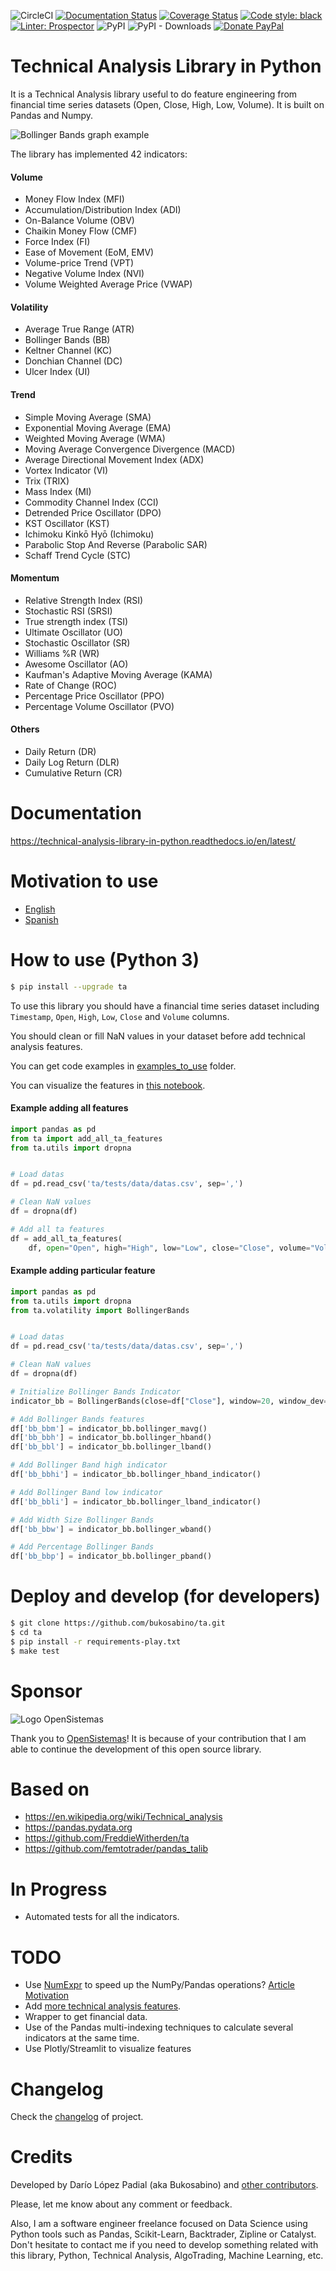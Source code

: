 ![CircleCI](https://img.shields.io/circleci/build/github/bukosabino/ta/master)
[![Documentation Status](https://readthedocs.org/projects/technical-analysis-library-in-python/badge/?version=latest)](https://technical-analysis-library-in-python.readthedocs.io/en/latest/?badge=latest)
[![Coverage Status](https://coveralls.io/repos/github/bukosabino/ta/badge.svg)](https://coveralls.io/github/bukosabino/ta)
[![Code style: black](https://img.shields.io/badge/code%20style-black-000000.svg)](https://github.com/psf/black)
[![Linter: Prospector](https://img.shields.io/badge/Linter-Prospector-coral.svg)](http://prospector.landscape.io/en/master/)
![PyPI](https://img.shields.io/pypi/v/ta)
![PyPI - Downloads](https://img.shields.io/pypi/dm/ta)
[![Donate PayPal](https://img.shields.io/badge/Donate%20%24-PayPal-brightgreen.svg)](https://www.paypal.me/guau/3)

# Technical Analysis Library in Python

It is a Technical Analysis library useful to do feature engineering from financial time series datasets (Open, Close, High, Low, Volume). It is built on Pandas and Numpy.

![Bollinger Bands graph example](static/figure.png)

The library has implemented 42 indicators:

#### Volume

* Money Flow Index (MFI)
* Accumulation/Distribution Index (ADI)
* On-Balance Volume (OBV)
* Chaikin Money Flow (CMF)
* Force Index (FI)
* Ease of Movement (EoM, EMV)
* Volume-price Trend (VPT)
* Negative Volume Index (NVI)
* Volume Weighted Average Price (VWAP)

#### Volatility

* Average True Range (ATR)
* Bollinger Bands (BB)
* Keltner Channel (KC)
* Donchian Channel (DC)
* Ulcer Index (UI)

#### Trend

* Simple Moving Average (SMA)
* Exponential Moving Average (EMA)
* Weighted Moving Average (WMA)
* Moving Average Convergence Divergence (MACD)
* Average Directional Movement Index (ADX)
* Vortex Indicator (VI)
* Trix (TRIX)
* Mass Index (MI)
* Commodity Channel Index (CCI)
* Detrended Price Oscillator (DPO)
* KST Oscillator (KST)
* Ichimoku Kinkō Hyō (Ichimoku)
* Parabolic Stop And Reverse (Parabolic SAR)
* Schaff Trend Cycle (STC)

#### Momentum

* Relative Strength Index (RSI)
* Stochastic RSI (SRSI)
* True strength index (TSI)
* Ultimate Oscillator (UO)
* Stochastic Oscillator (SR)
* Williams %R (WR)
* Awesome Oscillator (AO)
* Kaufman's Adaptive Moving Average (KAMA)
* Rate of Change (ROC)
* Percentage Price Oscillator (PPO)
* Percentage Volume Oscillator (PVO)

#### Others

* Daily Return (DR)
* Daily Log Return (DLR)
* Cumulative Return (CR)


# Documentation

https://technical-analysis-library-in-python.readthedocs.io/en/latest/


# Motivation to use

* [English](https://towardsdatascience.com/technical-analysis-library-to-financial-datasets-with-pandas-python-4b2b390d3543)
* [Spanish](https://medium.com/datos-y-ciencia/biblioteca-de-an%C3%A1lisis-t%C3%A9cnico-sobre-series-temporales-financieras-para-machine-learning-con-cb28f9427d0)


# How to use (Python 3)

```sh
$ pip install --upgrade ta
```

To use this library you should have a financial time series dataset including `Timestamp`, `Open`, `High`, `Low`, `Close` and `Volume` columns.

You should clean or fill NaN values in your dataset before add technical analysis features.

You can get code examples in [examples_to_use](https://github.com/bukosabino/ta/tree/master/examples_to_use) folder.

You can visualize the features in [this notebook](https://github.com/bukosabino/ta/blob/master/examples_to_use/visualize_features.ipynb).


#### Example adding all features

```python
import pandas as pd
from ta import add_all_ta_features
from ta.utils import dropna


# Load datas
df = pd.read_csv('ta/tests/data/datas.csv', sep=',')

# Clean NaN values
df = dropna(df)

# Add all ta features
df = add_all_ta_features(
    df, open="Open", high="High", low="Low", close="Close", volume="Volume_BTC")
```


#### Example adding particular feature

```python
import pandas as pd
from ta.utils import dropna
from ta.volatility import BollingerBands


# Load datas
df = pd.read_csv('ta/tests/data/datas.csv', sep=',')

# Clean NaN values
df = dropna(df)

# Initialize Bollinger Bands Indicator
indicator_bb = BollingerBands(close=df["Close"], window=20, window_dev=2)

# Add Bollinger Bands features
df['bb_bbm'] = indicator_bb.bollinger_mavg()
df['bb_bbh'] = indicator_bb.bollinger_hband()
df['bb_bbl'] = indicator_bb.bollinger_lband()

# Add Bollinger Band high indicator
df['bb_bbhi'] = indicator_bb.bollinger_hband_indicator()

# Add Bollinger Band low indicator
df['bb_bbli'] = indicator_bb.bollinger_lband_indicator()

# Add Width Size Bollinger Bands
df['bb_bbw'] = indicator_bb.bollinger_wband()

# Add Percentage Bollinger Bands
df['bb_bbp'] = indicator_bb.bollinger_pband()
```


# Deploy and develop (for developers)

```sh
$ git clone https://github.com/bukosabino/ta.git
$ cd ta
$ pip install -r requirements-play.txt
$ make test
```


# Sponsor

![Logo OpenSistemas](static/logo_neuroons_byOS_blue.png)

Thank you to [OpenSistemas](https://opensistemas.com)! It is because of your contribution that I am able to continue the development of this open source library.


# Based on

* https://en.wikipedia.org/wiki/Technical_analysis
* https://pandas.pydata.org
* https://github.com/FreddieWitherden/ta
* https://github.com/femtotrader/pandas_talib


# In Progress

* Automated tests for all the indicators.


# TODO

* Use [NumExpr](https://github.com/pydata/numexpr) to speed up the NumPy/Pandas operations? [Article Motivation](https://towardsdatascience.com/speed-up-your-numpy-and-pandas-with-numexpr-package-25bd1ab0836b)
* Add [more technical analysis features](https://en.wikipedia.org/wiki/Technical_analysis).
* Wrapper to get financial data.
* Use of the Pandas multi-indexing techniques to calculate several indicators at the same time.
* Use Plotly/Streamlit to visualize features


# Changelog

Check the [changelog](https://github.com/bukosabino/ta/blob/master/RELEASE.md) of project.


# Credits

Developed by Darío López Padial (aka Bukosabino) and [other contributors](https://github.com/bukosabino/ta/graphs/contributors).

Please, let me know about any comment or feedback.

Also, I am a software engineer freelance focused on Data Science using Python tools such as Pandas, Scikit-Learn, Backtrader, Zipline or Catalyst. Don't hesitate to contact me if you need to develop something related with this library, Python, Technical Analysis, AlgoTrading, Machine Learning, etc.
